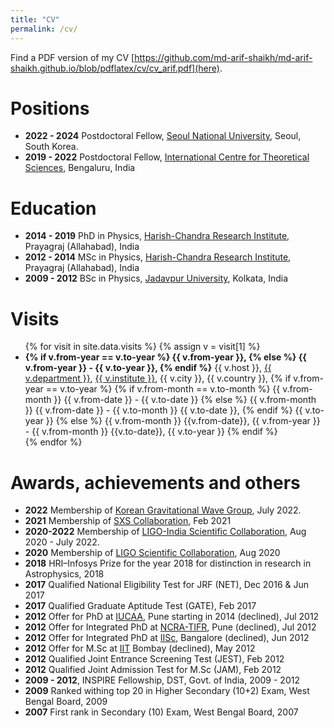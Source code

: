 ```yaml
---
title: "CV"
permalink: /cv/
---
```

Find a PDF version of my CV [https://github.com/md-arif-shaikh/md-arif-shaikh.github.io/blob/pdflatex/cv/cv_arif.pdf](here).

# Positions
- **2022 - 2024** Postdoctoral Fellow, [Seoul National University](https://en.snu.ac.kr/), Seoul, South Korea.
- **2019 - 2022** Postdoctoral Fellow, [International Centre for Theoretical Sciences](https://www.icts.res.in/), Bengaluru, India
  
# Education

- **2014 - 2019** PhD in Physics, [Harish-Chandra Research Institute](http://www.hri.res.in/), Prayagraj (Allahabad), India
- **2012 - 2014** MSc in Physics, [Harish-Chandra Research Institute](http://www.hri.res.in/), Prayagraj (Allahabad), India
- **2009 - 2012** BSc in Physics, [Jadavpur University](http://www.jaduniv.edu.in/), Kolkata, India

# Visits
<ul>
{% for visit in site.data.visits %}
{% assign v = visit[1] %}
<li> <b> {% if v.from-year == v.to-year %}
{{ v.from-year }},
{% else %} {{ v.from-year }} - {{ v.to-year }},
{% endif %}</b> {{ v.host }}, <a href="{{ v.department-url }}">{{ v.department }}</a>, <a href="{{- v.institute-url -}}">{{ v.institute }}</a>, {{ v.city }}, {{ v.country }}, {% if v.from-year == v.to-year %}
{% if v.from-month == v.to-month %} {{ v.from-month }} {{ v.from-date }} - {{ v.to-date }}
{% else %} {{ v.from-month }} {{ v.from-date }} - {{ v.to-month }} {{ v.to-date }},
{% endif %} {{ v.to-year }} {% else %} {{ v.from-month }} {{v.from-date}}, {{ v.from-year }} - {{ v.from-month }} {{v.to-date}}, {{ v.to-year }}
{% endif %} </li>
{% endfor %}
</ul>

# Awards, achievements and others

- **2022** Membership of [Korean Gravitational Wave Group](https://kgwg.nims.re.kr/home/index.html), July 2022.
- **2021** Membership of [SXS Collaboration](https://www.black-holes.org/), Feb 2021
- **2020-2022** Membership of [LIGO-India Scientific Collaboration](https://www.ligo-india.in/lisc/), Aug 2020 - July 2022.
- **2020** Membership of [LIGO Scientific Collaboration](https://www.ligo.org/), Aug 2020
- **2018** HRI–Infosys Prize for the year 2018 for distinction in research in Astrophysics, 2018
- **2017** Qualified National Eligibility Test for JRF (NET), Dec 2016 & Jun 2017
- **2017** Qualified Graduate Aptitude Test (GATE), Feb 2017
- **2012** Offer for PhD at [IUCAA](https://www.iucaa.in/), Pune starting in 2014 (declined), Jul 2012
- **2012** Offer for Integrated PhD at [NCRA-TIFR](http://www.ncra.tifr.res.in/ncra/main), Pune (declined), Jul 2012
- **2012** Offer for Integrated PhD at [IISc](https://www.iisc.ac.in/), Bangalore (declined), Jun 2012
- **2012** Offer for M.Sc at [IIT](http://www.iitb.ac.in/) Bombay (declined), May 2012
- **2012** Qualified Joint Entrance Screening Test (JEST), Feb 2012
- **2012** Qualified Joint Admission Test for M.Sc (JAM), Feb 2012
- **2009 - 2012**, INSPIRE Fellowship, DST, Govt. of India, 2009 - 2012
- **2009** Ranked withing top 20 in Higher Secondary (10+2) Exam, West Bengal Board, 2009
- **2007** First rank in Secondary (10) Exam, West Bengal Board, 2007
